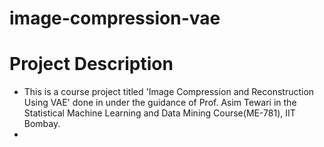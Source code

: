 # image-compression-vae
# Project Description
* This is a course project titled 'Image Compression and Reconstruction Using VAE' done in under the guidance of Prof. Asim Tewari in the Statistical Machine Learning and Data Mining Course(ME-781), IIT Bombay.
* 
